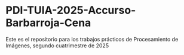 # PDI-TUIA-2025-Accurso-Barbarroja-Cena
Este es el repositorio para los trabajos prácticos de Procesamiento de Imágenes, segundo cuatrimestre de 2025
